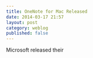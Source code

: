 ```yaml
---
title: OneNote for Mac Released
date: 2014-03-17 21:57
layout: post
category: weblog
published: false
---
```

Microsoft released their 